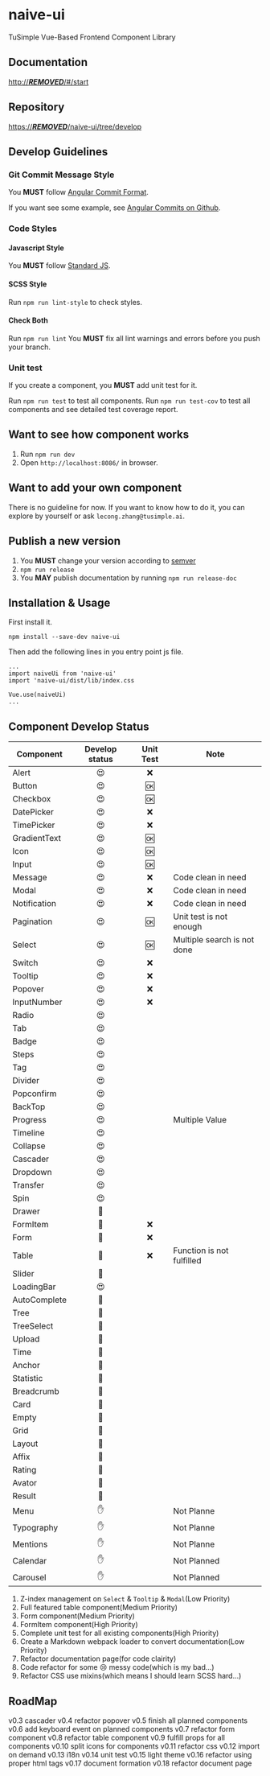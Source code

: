 # naive-ui
TuSimple Vue-Based Frontend Component Library
## Documentation
[http://***REMOVED***/#/start](http://***REMOVED***/#/start)
## Repository
[https://***REMOVED***/naive-ui/tree/develop](https://***REMOVED***/naive-ui/tree/develop)
## Develop Guidelines
### Git Commit Message Style
You **MUST** follow [Angular Commit Format](https://gist.github.com/brianclements/841ea7bffdb01346392c).

If you want see some example, see [Angular Commits on Github](https://github.com/angular/angular/commits/master).
### Code Styles
#### Javascript Style
You **MUST** follow [Standard JS](https://standardjs.com/).
#### SCSS Style
Run `npm run lint-style` to check styles.
#### Check Both
Run `npm run lint`
You **MUST** fix all lint warnings and errors before you push your branch.
### Unit test
If you create a component, you **MUST** add unit test for it.

Run `npm run test` to test all components.
Run `npm run test-cov` to test all components and see detailed test coverage report.

## Want to see how component works
1. Run `npm run dev`
2. Open `http://localhost:8086/` in browser.
## Want to add your own component
There is no guideline for now. If you want to know how to do it, you can explore by yourself or ask `lecong.zhang@tusimple.ai`.
## Publish a new version
1. You **MUST** change your version according to [semver](https://semver.org/)
2. `npm run release`
3. You **MAY** publish documentation by running `npm run release-doc`
## Installation & Usage
First install it.
```
npm install --save-dev naive-ui
```
Then add the following lines in you entry point js file.
```
...
import naiveUi from 'naive-ui'
import 'naive-ui/dist/lib/index.css

Vue.use(naiveUi)
...
```
## Component Develop Status
|Component|Develop status|Unit Test|Note|
|--|:--:|:--:|--|
|Alert|😍|❌||
|Button|😍|🆗||
|Checkbox|😍|🆗||
|DatePicker|😍|❌||
|TimePicker|😍|❌||
|GradientText|😍|🆗||
|Icon|😍|🆗||
|Input|😍|🆗||
|Message|😍|❌|Code clean in need|
|Modal|😍|❌|Code clean in need|
|Notification|😍|❌|Code clean in need|
|Pagination|😍|🆗|Unit test is not enough|
|Select|😍|🆗|Multiple search is not done|
|Switch|😍|❌||
|Tooltip|😍|❌||
|Popover|😍|❌||
|InputNumber|😍|❌||
|Radio|😍|||
|Tab|😍|||
|Badge|😍|||
|Steps|😍|||
|Tag|😍|||
|Divider|😍|||
|Popconfirm|😍|||
|BackTop|😍|||
|Progress|😍||Multiple Value|
|Timeline|😍|||
|Collapse|😍|||
|Cascader|😍|||
|Dropdown|😍|||
|Transfer|😍|||
|Spin|😍|||
|Drawer|🤔|||
|FormItem|🤔|❌||
|Form|🤔|❌||
|Table|🤔|❌|Function is not fulfilled|
|Slider|🤔|||
|LoadingBar|😍|||
|AutoComplete|🚧|||
|Tree|🚧|||
|TreeSelect|🚧|||
|Upload|🚧|||
|Time|🚧|||
|Anchor|🚧|||
|Statistic|🚧|||
|Breadcrumb|🚧|||
|Card|🚧|||
|Empty|🚧|||
|Grid|🚧|||
|Layout|🚧|||
|Affix|🚧|||
|Rating|🚧|||
|Avator|🚧|||
|Result|🚧|||
|Menu|✋||Not Planne|
|Typography|✋||Not Planne|
|Mentions|✋||Not Planne|
|Calendar|✋||Not Planned|
|Carousel|✋||Not Planned|

1. Z-index management on `Select` & `Tooltip` & `Modal`(Low Priority)
2. Full featured table component(Medium Priority)
3. Form component(Medium Priority)
4. FormItem component(High Priority)
5. Complete unit test for all existing components(High Priority)
6. Create a Markdown webpack loader to convert documentation(Low Priority)
7. Refactor documentation page(for code clairity)
8. Code refactor for some 😢  messy code(which is my bad...)
9. Refactor CSS use mixins(which means I should learn SCSS hard...)

## RoadMap
v0.3 cascader
v0.4 refactor popover
v0.5 finish all planned components
v0.6 add keyboard event on planned components
v0.7 refactor form component
v0.8 refactor table component
v0.9 fulfill props for all components
v0.10 split icons for components
v0.11 refactor css
v0.12 import on demand
v0.13 i18n
v0.14 unit test
v0.15 light theme
v0.16 refactor using proper html tags
v0.17 document formation
v0.18 refactor document page
